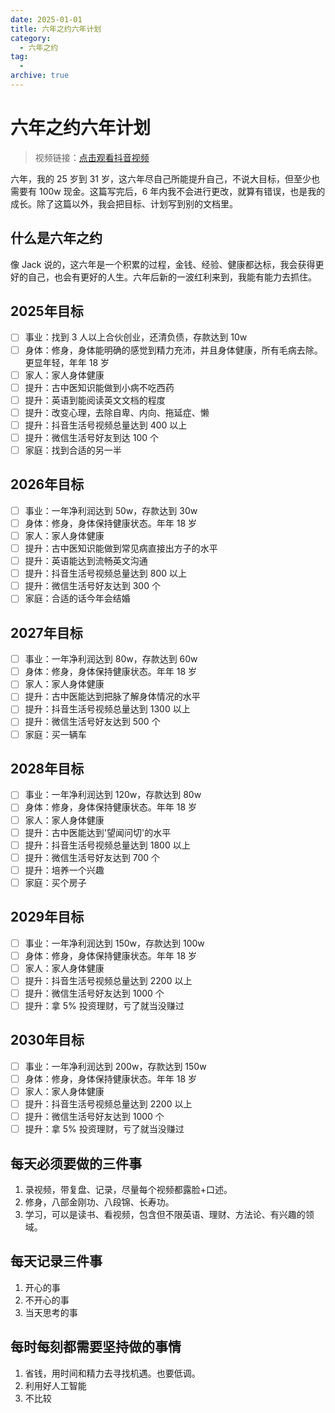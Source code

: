 ```yaml
---
date: 2025-01-01
title: 六年之约六年计划
category:
  - 六年之约
tag:
  - 
archive: true
---
```


# 六年之约六年计划

> 视频链接：[点击观看抖音视频](https://v.douyin.com/ifLW63YA/)

六年，我的 25 岁到 31 岁，这六年尽自己所能提升自己，不说大目标，但至少也需要有 100w 现金。这篇写完后，6 年内我不会进行更改，就算有错误，也是我的成长。除了这篇以外，我会把目标、计划写到别的文档里。

## 什么是六年之约

像 Jack 说的，这六年是一个积累的过程，金钱、经验、健康都达标，我会获得更好的自己，也会有更好的人生。六年后新的一波红利来到，我能有能力去抓住。

## 2025年目标
- [ ] 事业：找到 3 人以上合伙创业，还清负债，存款达到 10w
- [ ] 身体：修身，身体能明确的感觉到精力充沛，并且身体健康，所有毛病去除。更显年轻，年年 18 岁
- [ ] 家人：家人身体健康
- [ ] 提升：古中医知识能做到小病不吃西药
- [ ] 提升：英语到能阅读英文文档的程度
- [ ] 提升：改变心理，去除自卑、内向、拖延症、懒
- [ ] 提升：抖音生活号视频总量达到 400 以上
- [ ] 提升：微信生活号好友到达 100 个
- [ ] 家庭：找到合适的另一半

## 2026年目标
- [ ] 事业：一年净利润达到 50w，存款达到 30w
- [ ] 身体：修身，身体保持健康状态。年年 18 岁
- [ ] 家人：家人身体健康
- [ ] 提升：古中医知识能做到常见病直接出方子的水平
- [ ] 提升：英语能达到流畅英文沟通
- [ ] 提升：抖音生活号视频总量达到 800 以上
- [ ] 提升：微信生活号好友达到 300 个
- [ ] 家庭：合适的话今年会结婚

## 2027年目标
- [ ] 事业：一年净利润达到 80w，存款达到 60w
- [ ] 身体：修身，身体保持健康状态。年年 18 岁
- [ ] 家人：家人身体健康
- [ ] 提升：古中医能达到把脉了解身体情况的水平
- [ ] 提升：抖音生活号视频总量达到 1300 以上
- [ ] 提升：微信生活号好友达到 500 个
- [ ] 家庭：买一辆车

## 2028年目标
- [ ] 事业：一年净利润达到 120w，存款达到 80w
- [ ] 身体：修身，身体保持健康状态。年年 18 岁
- [ ] 家人：家人身体健康
- [ ] 提升：古中医能达到'望闻问切'的水平
- [ ] 提升：抖音生活号视频总量达到 1800 以上
- [ ] 提升：微信生活号好友达到 700 个
- [ ] 提升：培养一个兴趣
- [ ] 家庭：买个房子

## 2029年目标
- [ ] 事业：一年净利润达到 150w，存款达到 100w
- [ ] 身体：修身，身体保持健康状态。年年 18 岁
- [ ] 家人：家人身体健康
- [ ] 提升：抖音生活号视频总量达到 2200 以上
- [ ] 提升：微信生活号好友达到 1000 个
- [ ] 提升：拿 5% 投资理财，亏了就当没赚过

## 2030年目标
- [ ] 事业：一年净利润达到 200w，存款达到 150w
- [ ] 身体：修身，身体保持健康状态。年年 18 岁
- [ ] 家人：家人身体健康
- [ ] 提升：抖音生活号视频总量达到 2200 以上
- [ ] 提升：微信生活号好友达到 1000 个
- [ ] 提升：拿 5% 投资理财，亏了就当没赚过

## 每天必须要做的三件事
1. 录视频，带复盘、记录，尽量每个视频都露脸+口述。
2. 修身，八部金刚功、八段锦、长寿功。
3. 学习，可以是读书、看视频，包含但不限英语、理财、方法论、有兴趣的领域。

## 每天记录三件事
1. 开心的事
2. 不开心的事
3. 当天思考的事

## 每时每刻都需要坚持做的事情
1. 省钱，用时间和精力去寻找机遇。也要低调。
2. 利用好人工智能
3. 不比较